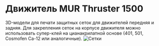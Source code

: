 # Движитель MUR Thruster 1500
3D-модели для печати защитных сеток для движителей передняя и задняя.
Для закрепления сеток на корпусе движителя можно использовать супер-клей на цианакрилатной основе (401, 501, Cosmofen Сa-12 или аналогичные).
![Сетки](https://user-images.githubusercontent.com/106134147/234728500-95ef9abd-cc91-472a-aeb8-a5ff494f3e71.png)
